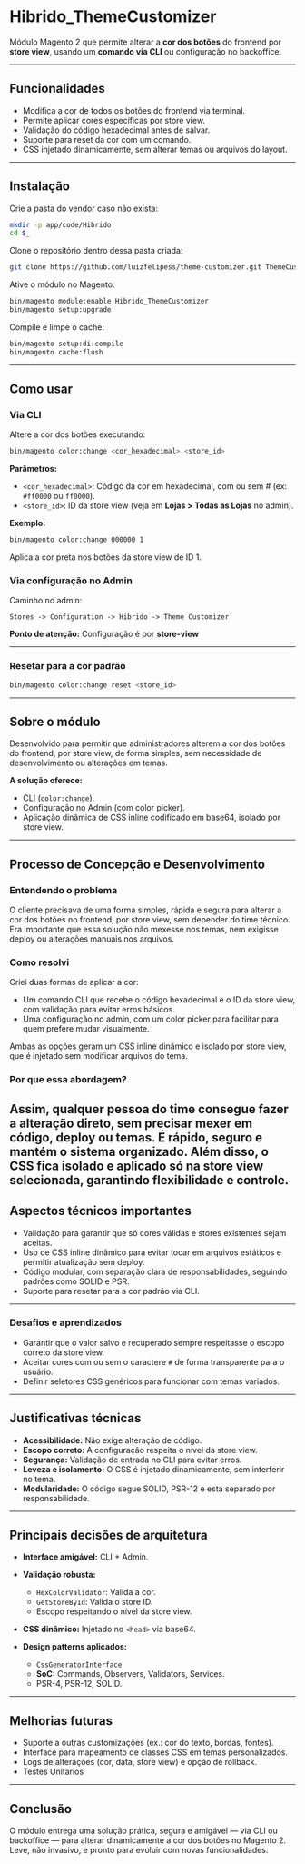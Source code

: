 # Hibrido\_ThemeCustomizer

Módulo Magento 2 que permite alterar a **cor dos botões** do frontend por **store view**, usando um **comando via CLI** ou configuração no backoffice.

---

## Funcionalidades

* Modifica a cor de todos os botões do frontend via terminal.
* Permite aplicar cores específicas por store view.
* Validação do código hexadecimal antes de salvar.
* Suporte para reset da cor com um comando.
* CSS injetado dinamicamente, sem alterar temas ou arquivos do layout.

---

## Instalação

Crie a pasta do vendor caso não exista:

```bash
mkdir -p app/code/Hibrido
cd $_
```

Clone o repositório dentro dessa pasta criada:

```bash
git clone https://github.com/luizfelipess/theme-customizer.git ThemeCustomizer
```

Ative o módulo no Magento:

```bash
bin/magento module:enable Hibrido_ThemeCustomizer
bin/magento setup:upgrade
```

Compile e limpe o cache:

```bash
bin/magento setup:di:compile
bin/magento cache:flush
```

---

## Como usar

### Via CLI

Altere a cor dos botões executando:

```bash
bin/magento color:change <cor_hexadecimal> <store_id>
```

**Parâmetros:**

* `<cor_hexadecimal>`: Código da cor em hexadecimal, com ou sem # (ex: `#ff0000` ou `ff0000`).
* `<store_id>`: ID da store view (veja em **Lojas > Todas as Lojas** no admin).

**Exemplo:**

```bash
bin/magento color:change 000000 1
```

Aplica a cor preta nos botões da store view de ID 1.

### Via configuração no Admin

Caminho no admin:

```
Stores -> Configuration -> Hibrido -> Theme Customizer
```
**Ponto de atenção:** Configuração é por **store-view**

---
### Resetar para a cor padrão

```bash
bin/magento color:change reset <store_id>
```

---

## Sobre o módulo

Desenvolvido para permitir que administradores alterem a cor dos botões do frontend, por store view, de forma simples, sem necessidade de desenvolvimento ou alterações em temas.

**A solução oferece:**

* CLI (`color:change`).
* Configuração no Admin (com color picker).
* Aplicação dinâmica de CSS inline codificado em base64, isolado por store view.

---

## Processo de Concepção e Desenvolvimento

### Entendendo o problema

O cliente precisava de uma forma simples, rápida e segura para alterar a cor dos botões no frontend, por store view, sem depender do time técnico. Era importante que essa solução não mexesse nos temas, nem exigisse deploy ou alterações manuais nos arquivos.

### Como resolvi

Criei duas formas de aplicar a cor:

- Um comando CLI que recebe o código hexadecimal e o ID da store view, com validação para evitar erros básicos.
- Uma configuração no admin, com um color picker para facilitar para quem prefere mudar visualmente.

Ambas as opções geram um CSS inline dinâmico e isolado por store view, que é injetado sem modificar arquivos do tema.

### Por que essa abordagem?

Assim, qualquer pessoa do time consegue fazer a alteração direto, sem precisar mexer em código, deploy ou temas. É rápido, seguro e mantém o sistema organizado.
Além disso, o CSS fica isolado e aplicado só na store view selecionada, garantindo flexibilidade e controle.
---

## Aspectos técnicos importantes

- Validação para garantir que só cores válidas e stores existentes sejam aceitas.
- Uso de CSS inline dinâmico para evitar tocar em arquivos estáticos e permitir atualização sem deploy.
- Código modular, com separação clara de responsabilidades, seguindo padrões como SOLID e PSR.
- Suporte para resetar para a cor padrão via CLI.
---

### Desafios e aprendizados

- Garantir que o valor salvo e recuperado sempre respeitasse o escopo correto da store view.
- Aceitar cores com ou sem o caractere `#` de forma transparente para o usuário.
- Definir seletores CSS genéricos para funcionar com temas variados.

---

## Justificativas técnicas

* **Acessibilidade:** Não exige alteração de código.
* **Escopo correto:** A configuração respeita o nível da store view.
* **Segurança:** Validação de entrada no CLI para evitar erros.
* **Leveza e isolamento:** O CSS é injetado dinamicamente, sem interferir no tema.
* **Modularidade:** O código segue SOLID, PSR-12 e está separado por responsabilidade.

---

## Principais decisões de arquitetura

* **Interface amigável:** CLI + Admin.
* **Validação robusta:**

    * `HexColorValidator`: Valida a cor.
    * `GetStoreById`: Valida o store ID.
    * Escopo respeitando o nível da store view.
* **CSS dinâmico:** Injetado no `<head>` via base64.
* **Design patterns aplicados:**

    * `CssGeneratorInterface`
    * **SoC:** Commands, Observers, Validators, Services.
    * PSR-4, PSR-12, SOLID.
---

## Melhorias futuras

* Suporte a outras customizações (ex.: cor do texto, bordas, fontes).
* Interface para mapeamento de classes CSS em temas personalizados.
* Logs de alterações (cor, data, store view) e opção de rollback.
* Testes Unitarios

---

## Conclusão

O módulo entrega uma solução prática, segura e amigável — via CLI ou backoffice — para alterar dinamicamente a cor dos botões no Magento 2. Leve, não invasivo, e pronto para evoluir com novas funcionalidades.

